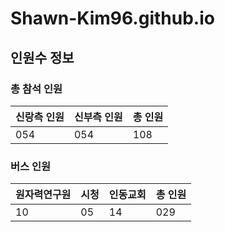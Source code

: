 
# Shawn-Kim96.github.io

## 인원수 정보
### 총 참석 인원

|신랑측 인원|신부측 인원|총 인원|
|---|---|---|
|054|054|108|
    


### 버스 인원

|원자력연구원|시청|인동교회|총 인원|
|---|---|---|---|
|10|05|14|029|
    

    
